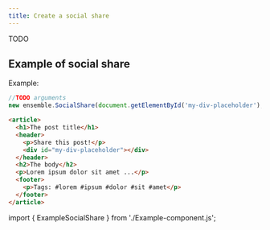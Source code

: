 ```yaml
---
title: Create a social share
---
```


TODO

## Example of social share

Example:

```js
//TODO arguments
new ensemble.SocialShare(document.getElementById('my-div-placeholder'), {});

```

```html
<article>
  <h1>The post title</h1>
  <header>
    <p>Share this post!</p>
    <div id="my-div-placeholder"></div>
  </header>
  <h2>The body</h2>
  <p>Lorem ipsum dolor sit amet ...</p>
  <footer>
    <p>Tags: #lorem #ipsum #dolor #sit #amet</p>
  </footer>
</article>
```

import { ExampleSocialShare } from './Example-component.js';

<ExampleSocialShare/>

